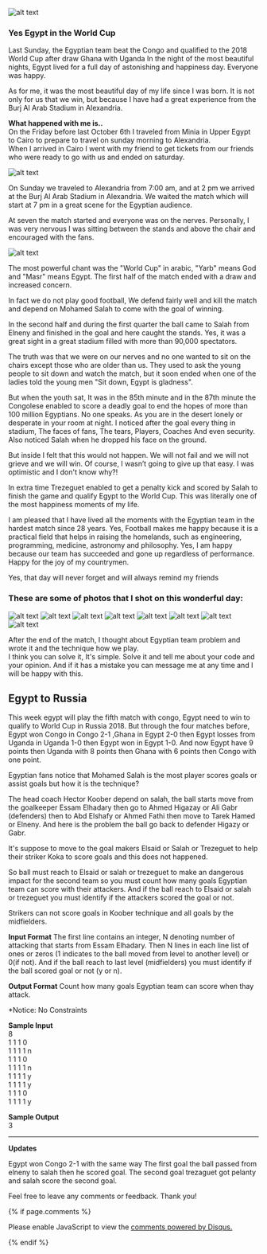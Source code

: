 
![alt text](https://user-images.githubusercontent.com/14186989/31590095-fa875ef6-b20a-11e7-87c1-799746729668.jpg "Before One Hour")
### Yes Egypt in the World Cup
Last Sunday, the Egyptian team beat the Congo and qualified to the 2018 World Cup after draw Ghana with Uganda 
In the night of the most beautiful nights, Egypt lived for a full day of astonishing and happiness day. Everyone was happy.

As for me, it was the most beautiful day of my life since I was born. It is not only for us that we win, but because I have had a great experience from the Burj Al Arab Stadium in Alexandria.

**What happened with me is..**  
On the Friday before last October 6th I traveled from Minia in Upper Egypt to Cairo to prepare to travel on sunday morning to Alexandria.  
When I arrived in Cairo I went with my friend to get tickets from our friends who were ready to go with us and ended on saturday.

![alt text](https://user-images.githubusercontent.com/14186989/31590277-c3243d78-b20d-11e7-849f-32d4a13e2128.jpg "Tickets")

On Sunday we traveled to Alexandria from 7:00 am, and at 2 pm we arrived at the Burj Al Arab Stadium in Alexandria. We waited the match which will start at 7 pm in a great scene for the Egyptian audience. 

At seven the match started and everyone was on the nerves. Personally, I was very nervous I was sitting between the stands and above the chair and encouraged with the fans.

![alt text](https://user-images.githubusercontent.com/14186989/31590396-9a2ea1cc-b20f-11e7-9c1a-7e206d760a8e.jpg "Before minutes")

The most powerful chant was the "World Cup" in arabic, "Yarb" means God and "Masr" means Egypt. 
The first half of the match ended with a draw and increased concern.

In fact we do not play good football, We defend fairly well and kill the match and depend on Mohamed Salah to come with the goal of winning.

In the second half and during the first quarter the ball came to Salah from Elneny and finished in the goal and here caught the stands.
Yes, it was a great sight in a great stadium filled with more than 90,000 spectators.

The truth was that we were on our nerves and no one wanted to sit on the chairs except those who are older than us. They used to ask the young people to sit down and watch the match, but it soon ended when one of the ladies told the young men "Sit down, Egypt is gladness". 

But when the youth sat, It was in the 85th minute and in the 87th minute the Congolese enabled to score a deadly goal to end the hopes of more than 100 million Egyptians. 
No one speaks. As you are in the desert lonely or desperate in your room at night. 
I noticed after the goal every thing in stadium, The faces of fans, The tears, Players, Coaches And even security. 
Also noticed Salah when he dropped his face on the ground.

But inside I felt that this would not happen. We will not fail and we will not grieve and we will win.
Of course, I wasn’t going to give up that easy. I was optimistic and I don't know why?!

In extra time Trezeguet enabled to get a penalty kick and scored by Salah to finish the game and qualify Egypt to the World Cup. 
This was literally one of the most happiness moments of my life.

I am pleased that I have lived all the moments with the Egyptian team in the hardest match since 28 years. 
Yes, Football makes me happy because it is a practical field that helps in raising the homelands, such as engineering, programming, medicine, astronomy and philosophy.
Yes, I am happy because our team has succeeded and gone up regardless of performance.
Happy for the joy of my countrymen.

Yes, that day will never forget and will always remind my friends

### These are some of photos that I shot on this wonderful day:
![alt text](https://user-images.githubusercontent.com/14186989/31590707-3fce00c8-b215-11e7-9fe9-32893159a3ac.jpg "Panoramic")
![alt text](https://user-images.githubusercontent.com/14186989/31590429-4f92d7ea-b210-11e7-8d74-ee9e3e767b80.jpg "Egyptian Children")
![alt text](https://user-images.githubusercontent.com/14186989/31590543-28ab298c-b212-11e7-998b-bcc19c4e1e17.jpg "Egyptian Children")
![alt text](https://user-images.githubusercontent.com/14186989/31590925-762bf66c-b219-11e7-94b0-e143d3cb78c1.jpg "Egyptian Flag")
![alt text](https://user-images.githubusercontent.com/14186989/31590477-2c9d7802-b211-11e7-99e8-a70a8768934e.jpg "Fans")
![alt text](https://user-images.githubusercontent.com/14186989/31590787-dc556dae-b216-11e7-8c6f-402435cfa2d4.jpg "Fans")
![alt text](https://user-images.githubusercontent.com/14186989/31649738-b21ea02e-b314-11e7-895c-c0e093da71a0.jpg "Egyptian Team")
![alt text](https://user-images.githubusercontent.com/14186989/31649505-80bd5c88-b313-11e7-979f-b9b02bdec7db.png "Egyptian Flag")

After the end of the match, I thought about Egyptian team problem and wrote it and the technique how we play.  
I think you can solve it, It's simple. Solve it and tell me about your code and your opinion.
And if it has a mistake you can message me at any time and I will be happy with this.  

## Egypt to Russia
This week egypt will play the fifth match with congo, Egypt need to win to qualify to World Cup in Russia 2018.
But through the four matches before, Egypt won Congo in Congo 2-1 ,Ghana in Egypt 2-0 then Egypt losses from Uganda in Uganda 1-0 then Egypt won in Egypt 1-0.
And now Egypt have 9 points then Uganda with 8 points then Ghana with 6 points then Congo with one point.

Egyptian fans notice that Mohamed Salah is the most player scores goals or assist goals but how it is the technique?

The head coach Hector Koober depend on salah, the ball starts move from the goalkeeper Essam Elhadary then go to Ahmed Higazay or Ali Gabr (defenders)
then to Abd Elshafy or Ahmed Fathi then move to Tarek Hamed or Elneny.
And here is the problem the ball go back to defender Higazy or Gabr.

It's suppose to move to the goal makers Elsaid or Salah or Trezeguet to help their striker Koka to score goals and this does not happened.

So ball must reach to Elsaid or salah or trezeguet to make an dangerous impact for the second team so you must count how many goals Egyptian team can score with their attackers.
And if the ball reach to Elsaid or salah or trezeguet you must identify if the attackers scored the goal or not.

Strikers can not score goals in Koober technique and all goals by the midfielders.

**Input Format**
The first line contains an integer, N denoting number of attacking that starts from Essam Elhadary.
Then N lines in each line list of ones or zeros (1 indicates to the ball moved from level to another level) or 0(if not).
And if the ball reach to last level (midfielders) you must identify if the ball scored goal or not (y or n).

**Output Format**
Count how many goals Egyptian team can score when thay attack.

*Notice: No Constraints 

**Sample Input**  
8  
1 1 1 0  
1 1 1 1 n    
1 1 1 0  
1 1 1 1 n      
1 1 1 1 y  
1 1 1 1 y  
1 1 1 0  
1 1 1 1 y   

**Sample Output**  
3  
___

**Updates**

Egypt won Congo 2-1 with the same way 
The first goal the ball passed from elneny to salah then he scored goal. 
The second goal trezaguet got pelanty and salah score the second goal. 

Feel free to leave any comments or feedback. Thank you!


 {% if page.comments %} 
 <div id="disqus_thread"></div>
<script>

/**
*  RECOMMENDED CONFIGURATION VARIABLES: EDIT AND UNCOMMENT THE SECTION BELOW TO INSERT DYNAMIC VALUES FROM YOUR PLATFORM OR CMS.
*  LEARN WHY DEFINING THESE VARIABLES IS IMPORTANT: https://disqus.com/admin/universalcode/#configuration-variables*/
/*
var disqus_config = function () {
this.page.url = PAGE_URL;  // Replace PAGE_URL with your page's canonical URL variable
this.page.identifier = PAGE_IDENTIFIER; // Replace PAGE_IDENTIFIER with your page's unique identifier variable
};
*/
(function() { // DON'T EDIT BELOW THIS LINE
var d = document, s = d.createElement('script');
s.src = 'https://EXAMPLE.disqus.com/embed.js';
s.setAttribute('data-timestamp', +new Date());
(d.head || d.body).appendChild(s);
})();
</script>
<noscript>Please enable JavaScript to view the <a href="https://disqus.com/?ref_noscript">comments powered by Disqus.</a></noscript>
                            
 {% endif %}
 
 


